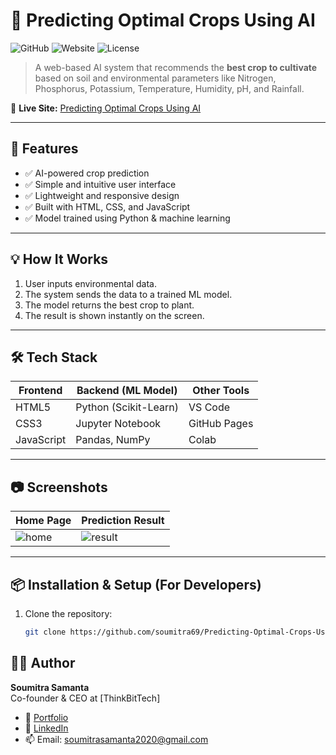 # 🌾 Predicting Optimal Crops Using AI

![GitHub](https://img.shields.io/github/languages/top/soumitra69/Predicting-Optimal-Crops-Using-AI)
![Website](https://img.shields.io/website?url=https%3A%2F%2Fsoumitra69.github.io%2FPredicting-Optimal-Crops-Using-AI%2F)
![License](https://img.shields.io/badge/license-MIT-green)

> A web-based AI system that recommends the **best crop to cultivate** based on soil and environmental parameters like Nitrogen, Phosphorus, Potassium, Temperature, Humidity, pH, and Rainfall.

🔗 **Live Site:** [Predicting Optimal Crops Using AI](https://soumitra69.github.io/Predicting-Optimal-Crops-Using-AI/)

---

## 📌 Features

- ✅ AI-powered crop prediction
- ✅ Simple and intuitive user interface
- ✅ Lightweight and responsive design
- ✅ Built with HTML, CSS, and JavaScript
- ✅ Model trained using Python & machine learning

---

## 💡 How It Works

1. User inputs environmental data.
2. The system sends the data to a trained ML model.
3. The model returns the best crop to plant.
4. The result is shown instantly on the screen.

---

## 🛠️ Tech Stack

| Frontend | Backend (ML Model) | Other Tools |
|----------|--------------------|-------------|
| HTML5    | Python (Scikit-Learn) | VS Code |
| CSS3     | Jupyter Notebook     | GitHub Pages |
| JavaScript | Pandas, NumPy | Colab |

---

## 📷 Screenshots

| Home Page | Prediction Result |
|-----------|-------------------|
| ![home](https://i.imgur.com/HJ1Z5rC.png) | ![result](https://i.imgur.com/MYHULI4.png) |

---

## 📦 Installation & Setup (For Developers)

1. Clone the repository:
   ```bash
   git clone https://github.com/soumitra69/Predicting-Optimal-Crops-Using-AI.git
## 👨‍💻 Author

**Soumitra Samanta**  
Co-founder & CEO at [ThinkBitTech]

- 💼 [Portfolio](https://soumitra69.github.io/)
- 💬 [LinkedIn](https://linkedin.com/in/soumitra69)
- 📫 Email: [soumitrasamanta2020@gmail.com](mailto:soumitrasamanta2020@gmail.com)



